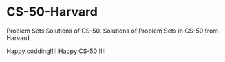 # CS-50-Harvard
Problem Sets Solutions of CS-50.
Solutions of Problem Sets in CS-50 from Harvard.
   
   
   
   
   
Happy codding!!!! Happy CS-50 !!!!
